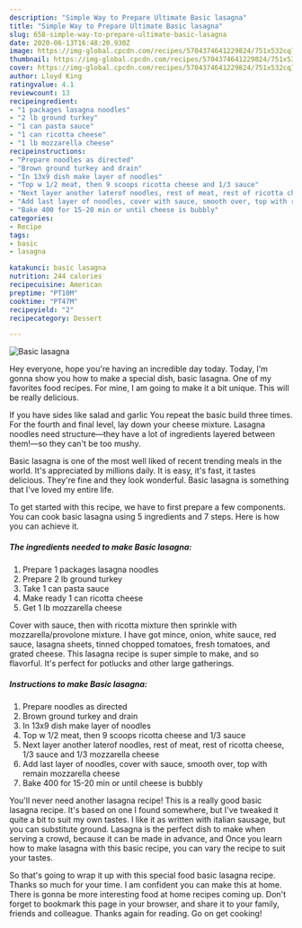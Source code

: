 ```yaml
---
description: "Simple Way to Prepare Ultimate Basic lasagna"
title: "Simple Way to Prepare Ultimate Basic lasagna"
slug: 658-simple-way-to-prepare-ultimate-basic-lasagna
date: 2020-06-13T16:48:20.930Z
image: https://img-global.cpcdn.com/recipes/5704374641229824/751x532cq70/basic-lasagna-recipe-main-photo.jpg
thumbnail: https://img-global.cpcdn.com/recipes/5704374641229824/751x532cq70/basic-lasagna-recipe-main-photo.jpg
cover: https://img-global.cpcdn.com/recipes/5704374641229824/751x532cq70/basic-lasagna-recipe-main-photo.jpg
author: Lloyd King
ratingvalue: 4.1
reviewcount: 13
recipeingredient:
- "1 packages lasagna noodles"
- "2 lb ground turkey"
- "1 can pasta sauce"
- "1 can ricotta cheese"
- "1 lb mozzarella cheese"
recipeinstructions:
- "Prepare noodles as directed"
- "Brown ground turkey and drain"
- "In 13x9 dish make layer of noodles"
- "Top w 1/2 meat, then 9 scoops ricotta cheese and 1/3 sauce"
- "Next layer another laterof noodles, rest of meat, rest of ricotta cheese, 1/3 sauce and 1/3 mozzarella cheese"
- "Add last layer of noodles, cover with sauce, smooth over, top with remain mozzarella cheese"
- "Bake 400 for 15-20 min or until cheese is bubbly"
categories:
- Recipe
tags:
- basic
- lasagna

katakunci: basic lasagna 
nutrition: 244 calories
recipecuisine: American
preptime: "PT10M"
cooktime: "PT47M"
recipeyield: "2"
recipecategory: Dessert

---
```



![Basic lasagna](https://img-global.cpcdn.com/recipes/5704374641229824/751x532cq70/basic-lasagna-recipe-main-photo.jpg)

Hey everyone, hope you're having an incredible day today. Today, I'm gonna show you how to make a special dish, basic lasagna. One of my favorites food recipes. For mine, I am going to make it a bit unique. This will be really delicious.

If you have sides like salad and garlic You repeat the basic build three times. For the fourth and final level, lay down your cheese mixture. Lasagna noodles need structure—they have a lot of ingredients layered between them!—so they can&#39;t be too mushy.

Basic lasagna is one of the most well liked of recent trending meals in the world. It's appreciated by millions daily. It is easy, it's fast, it tastes delicious. They're fine and they look wonderful. Basic lasagna is something that I've loved my entire life.


To get started with this recipe, we have to first prepare a few components. You can cook basic lasagna using 5 ingredients and 7 steps. Here is how you can achieve it.

<!--inarticleads1-->

##### The ingredients needed to make Basic lasagna:

1. Prepare 1 packages lasagna noodles
1. Prepare 2 lb ground turkey
1. Take 1 can pasta sauce
1. Make ready 1 can ricotta cheese
1. Get 1 lb mozzarella cheese


Cover with sauce, then with ricotta mixture then sprinkle with mozzarella/provolone mixture. I have got mince, onion, white sauce, red sauce, lasagna sheets, tinned chopped tomatoes, fresh tomatoes, and grated cheese. This lasagna recipe is super simple to make, and so flavorful. It&#39;s perfect for potlucks and other large gatherings. 

<!--inarticleads2-->

##### Instructions to make Basic lasagna:

1. Prepare noodles as directed
1. Brown ground turkey and drain
1. In 13x9 dish make layer of noodles
1. Top w 1/2 meat, then 9 scoops ricotta cheese and 1/3 sauce
1. Next layer another laterof noodles, rest of meat, rest of ricotta cheese, 1/3 sauce and 1/3 mozzarella cheese
1. Add last layer of noodles, cover with sauce, smooth over, top with remain mozzarella cheese
1. Bake 400 for 15-20 min or until cheese is bubbly


You&#39;ll never need another lasagna recipe! This is a really good basic lasagna recipe. It&#39;s based on one I found somewhere, but I&#39;ve tweaked it quite a bit to suit my own tastes. I like it as written with italian sausage, but you can substitute ground. Lasagna is the perfect dish to make when serving a crowd, because it can be made in advance, and Once you learn how to make lasagna with this basic recipe, you can vary the recipe to suit your tastes. 

So that's going to wrap it up with this special food basic lasagna recipe. Thanks so much for your time. I am confident you can make this at home. There is gonna be more interesting food at home recipes coming up. Don't forget to bookmark this page in your browser, and share it to your family, friends and colleague. Thanks again for reading. Go on get cooking!
